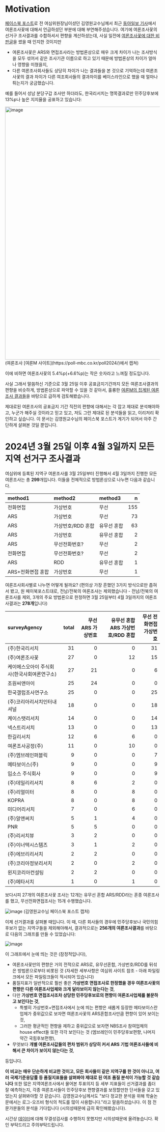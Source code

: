 # Motivation

[페이스북 포스트](https://www.facebook.com/story.php?id=100004904791122&story_fbid=2626238767549591)로 전 여심위원장님이셨던 김영원교수님께서 최근 [동아일보 기사](https://www.donga.com/news/Opinion/article/all/20240414/124473792/2)에서 여론조사꽃에 대해서 언급하셨던 부분에 대해 부연해주셨습니다. 여기에 여론조사꽃의 선거구 조사결과를 수합하셔서 편향을 계산하셨는데, 사실 일전에 [여론조사꽃에 대한 비판글](20240409slownews.md)을 썼을 때 인지한 것이지만 

* 여론조사꽃은 ARS와 면접조사라는 방법론상으로 매우 크게 차이가 나는 조사방식을 모두 섞어서 같은 조사기관 이름으로 하고 있기 때문에 방법론상의 차이가 얼마나 영향을 미쳤을지,
* 다른 여론조사회사들도 상당히 차이가 나는 결과들을 본 것으로 기억하는데 여론조사꽃의 결과 차이가 다른 여조회사들의 결과차이를 베이스라인으로 했을 때 얼마나 튀는지가 궁금했습니다. 

예를 들어서 성남 분당구갑 조사만 하더라도, 한국리서치는 명목결과로만 민주당후보에 13%p나 높은 지지율을 공표하고 있습니다:

<img width="824" alt="image" src="https://github.com/WWolf/2024KRelection_commentary/assets/531000/21f2ab33-3eb1-46f4-a765-5d70e29ce09b">
(여론조사 [여론M 사이트](https://poll-mbc.co.kr/poll2024/)에서 캡쳐)

이에 비하면 여론조사꽃의 5.4%p(+6.6%p)는 작은 숫자라고 느껴질 정도입니다.

사실 그래서 말씀하신 기준으로 3월 25일 이후 공표금지기간까지 모든 여론조사결과의 편향을 비슷하게, 방법론상으로 파악할 수 있을 것 같아서, 훌륭한 [여론M의 집계된 여론조사 결과들](https://poll-mbc.co.kr/poll2024/)을 바탕으로 급하게 검토해봤습니다.

제대로된 여론조사의 공표금지 기간 직전의 편향에 대해서는 각 잡고 제대로 분석해야하고, 누군가 해주실 것이라고 믿고 있고, 저도 그런 제대로 된 분석들을 읽고, 이리저리 확인하고 싶습니다. 이 문서는 김영원교수님의 페이스북 포스트가 계기가 되어서 아주 간단하게 살펴본 것일 뿐입니다.

# 2024년 3월 25일 이후 4월 3일까지 모든 지역 선거구 조사결과

여심위에 등록된 지역구 여론조사를 3월 25일부터 진행해서 4월 3일까지 진행한 모든 여론조사는 총 **299**개입니다. 이들을 전체적으로 방법론상으로 나누면 다음과 같습니다.

|method1           |method2           |method3     |   n|
|:-----------------|:-----------------|:-----------|---:|
|전화면접          |가상번호          |무선        | 155|
|ARS               |가상번호          |무선        |  73|
|ARS               |가상번호/RDD 혼합 |유무선 혼합 |  63|
|ARS               |가상번호          |유무선 혼합 |   2|
|ARS               |무선전화번호?     |무선        |   2|
|전화면접          |무선전화번호?     |무선        |   2|
|ARS               |RDD               |유무선 혼합 |   1|
|ARS+전화면접 혼합 |가상번호          |무선        |   1|

여론조사회사별로 나누면 어떻게 될까요? (편의상 가장 흔했던 3가지 방식으로만 좁혀서 봤고, 원 페이북포스트대로, 전남/전북의 여론조사는 제외했습니다 - 전남/전북의 여론조사를 제외, 3개의 주요 방법론으로 한정하면 3월 25일부터 4월 3일까지의 여론조사결과는 **278개**입니다)

|surveyAgency                                | total| 무선 ARS 가상번호| 유무선 혼합 ARS 가상번호/RDD 혼합| 무선 전화면접 가상번호|
|:-------------------------------------------|-----:|-----------------:|---------------------------------:|----------------------:|
|(주)한국리서치                              |    31|                 0|                                 0|                     31|
|(주)여론조사꽃                              |    27|                 0|                                12|                     15|
|케이에스오아이 주식회사(한국사회여론연구소) |    27|                21|                                 0|                      6|
|조원씨앤아이                                |    25|                24|                                 0|                      0|
|한국갤럽조사연구소                          |    25|                 0|                                 0|                     25|
|(주)코리아리서치인터내셔널                  |    18|                 0|                                 0|                     18|
|케이스탯리서치                              |    14|                 0|                                 0|                     14|
|넥스트리서치                                |    13|                 0|                                 0|                     13|
|한길리서치                                  |    12|                 6|                                 6|                      0|
|여론조사공정(주)                            |    11|                 0|                                10|                      0|
|(주)엠브레인퍼블릭                          |     9|                 0|                                 0|                      7|
|메타보이스(주)                              |     9|                 0|                                 0|                      9|
|입소스 주식회사                             |     9|                 0|                                 0|                      9|
|(주)데일리리서치                            |     8|                 6|                                 2|                      0|
|(주)리얼미터                                |     8|                 0|                                 8|                      0|
|KOPRA                                       |     8|                 0|                                 8|                      0|
|미디어리서치                                |     7|                 0|                                 6|                      0|
|(주)알앤써치                                |     5|                 1|                                 4|                      0|
|PNR                                         |     5|                 5|                                 0|                      0|
|(주)리서치뷰                                |     3|                 2|                                 0|                      0|
|(주)이너텍시스템즈                          |     3|                 1|                                 2|                      0|
|(주)에브리리서치                            |     2|                 2|                                 0|                      0|
|(주)코리아정보리서치                        |     2|                 0|                                 2|                      0|
|윈지코리아컨설팅                            |     2|                 2|                                 0|                      0|
|(주)메타서치                                 |     1|                 0|                                 1|                      0|

보다시피 27개의 여론조사꽃 조사는 12개는 유무선 혼합 ARS/RDD라는 혼종 여론조사를 했고, 무선전화면접조사는 15개 수행했습니다.

![image](https://github.com/WWolf/2024KRelection_commentary/assets/531000/e27396a4-fd61-4a4a-b8c3-1c5d3bfc9419) (김영원교수님 페이스북 포스트 캡처)

이제 선거결과를 살펴볼 때입니다. 이 때, 다른 회사들의 경우에 민주당후보나 국민의힘후보가 없는 지역구들을 제외해야해서, 결과적으로는 **256개의 여론조사결과**를 바탕으로 다음의 그래프를 만들 수 있었습니다:

![image](https://github.com/WWolf/2024KRelection_commentary/assets/531000/a11df935-6045-4734-ad0f-3858768e816c)

이 그래프에서 눈에 띄는 것은 (잠정적입니다),

* 여론조사꽃만의 편향은 거의 전적으로 ARS로, 유무선혼합, 가상번호/RDD를 뒤섞은 방법론으로부터 비롯된 것 (자세한 세부사항은 여심위 사이트 참조 - 아래 파일링크에서 모든 파일링크들이 적시되어 있습니다)
* 품질지표가 일반적으로 훨씬 좋은 **가상번호 면접조사로 한정했을 경우 여론조사꽃의 편향은 다른 여론조사업체와 크게 달라보이지 않는다는 것**,
* 다만 **가상번호 면접조사조차 상당한 민주당후보로의 편향이 여론조사업체를 불문하고 보인다는 것**,
  - 특별히 가상번호+면접조사에서 눈에 띄는 편향은 새롭게 등장한 메타보이스란 업체가 중위값으로 보자면 여론조사꽃의 ARS혼합조사만큼 편향이 있어 보이는 것,
  - 그러한 평균적인 편향을 제하고 중위값으로 보자면 NBS조사 참여업체의 house effect들 또한 각각 보인다는 것 (엠브레인이 민주당후보편향, 나머지 약간 국힘후보편향),
* 무엇보다 **개별 여론조사값들의 편차 범위가 상당히 커서 ARS 기법 여론조사들에 비해서 큰 차이가 보이지 않는다는 것**,

등입니다. 

**이 비교는 매우 단순하게 비교한 것이고, 모든 회사들이 같은 지역구를 한 것이 아니고, 여러 국제기준응답률 등 품질지표들을 살펴봐야 제대로 된 여조 품질 분석이 가능할 것 같습니다** 또한 많은 지역여론조사에서 물어본 투표의지 등 세부 지표들이 선거결과를 좀더 잘 예측하는지, 각종 여론조사들이 민주당후보 편향결과를 보정할만한 단서들을 갖고 있었는지 살펴봐야할 것 같습니다. 김영원교수님께서도 "보다 정교한 분석을 위해 학술논문에서는 로그-오즈비 형식의 척도를 많이 사용합니다."라고 말씀하셨습니다. 이 점 전문가분들의 분석을 기다립니다 (시의성때문에 급히 확인해봤습니다).

시간상 [데이터](poll_data/20240417_polls_raw_data.tsv)에 대해 무결성검사를 수행하지 못했지만 시의성때문에 올려놓습니다. 확인 부탁드리고 주의부탁드립니다.
